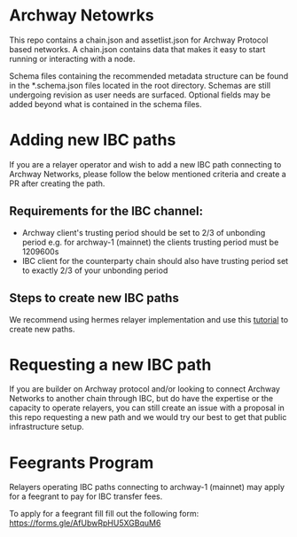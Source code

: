 # Archway Netowrks

This repo contains a chain.json and assetlist.json for Archway Protocol based networks. A chain.json contains data that makes it easy to start running or interacting with a node.

Schema files containing the recommended metadata structure can be found in the *.schema.json files located in the root directory. Schemas are still undergoing revision as user needs are surfaced. Optional fields may be added beyond what is contained in the schema files.

# Adding new IBC paths

If you are a relayer operator and wish to add a new IBC path connecting to Archway Networks, please follow the below mentioned criteria and create a PR after creating the path.
## Requirements for the IBC channel:
- Archway client's trusting period should be set to 2/3 of unbonding period e.g. for archway-1 (mainnet) the clients trusting period must be 1209600s
- IBC client for the counterparty chain should also have trusting period set to exactly 2/3 of your unbonding period

## Steps to create new IBC paths

We recommend using hermes relayer implementation and use this [tutorial](https://hermes.informal.systems/tutorials/local-chains/add-a-new-relay-path.html) to create new paths.

# Requesting a new IBC path

If you are builder on Archway protocol and/or looking to connect Archway Networks to another chain through IBC, but do have the expertise or the capacity to operate relayers, you can still create an issue with a proposal in this repo requesting a new path and we would try our best to get that public infrastructure setup.

# Feegrants Program

Relayers operating IBC paths connecting to archway-1 (mainnet) may apply for a feegrant to pay for IBC transfer fees.

To apply for a feegrant fill fill out the following form: https://forms.gle/AfUbwRpHU5XGBquM6
